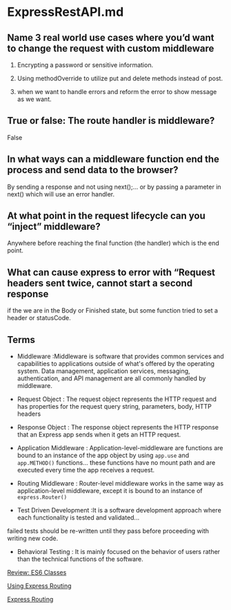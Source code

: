 # ExpressRestAPI.md 

## Name 3 real world use cases where you’d want to change the request with custom middleware

1. Encrypting a password or sensitive information.

2. Using methodOverride to utilize put and delete methods instead of post.

3. when we want to handle errors and reform the error to show message as we want.

## True or false: The route handler is middleware? 
False

## In what ways can a middleware function end the process and send data to the browser?
By sending a response and not using next();... or by passing a parameter in next() which will use an error handler.

## At what point in the request lifecycle can you “inject” middleware?

Anywhere before reaching the final function (the handler) which is the end point.

## What can cause express to error with “Request headers sent twice, cannot start a second response

if the we are in the Body or Finished state, but some function tried to set a header or statusCode.

## Terms

* Middleware :Middleware is software that provides common services and capabilities to applications outside of what's offered by the operating system. Data management, application services, messaging, authentication, and API management are all commonly handled by middleware.

* Request Object : The request object represents the HTTP request and has properties for the request query string, parameters, body, HTTP headers

* Response Object : The response object represents the HTTP response that an Express app sends when it gets an HTTP request.

* Application Middleware : Application-level-middleware are functions are bound to an instance of the app object by using `app.use` and `app.METHOD()` functions... these functions have no mount path and are executed every time the app receives a request.

* Routing Middleware : Router-level middleware works in the same way as application-level middleware, except it is bound to an instance of `express.Router()`

* Test Driven Development :It is a software development approach where each functionality is tested and validated...

 failed tests should be re-written until they pass before proceeding with writing new code.

* Behavioral Testing : It is mainly focused on the behavior of users rather than the technical functions of the software.


[Review: ES6 Classes](https://developer.mozilla.org/en-US/docs/Web/JavaScript/Reference/Classes)

[Using Express Routing](https://expressjs.com/en/guide/routing.html)

[Express Routing](https://scotch.io/tutorials/learn-to-use-the-new-router-in-expressjs-4)





